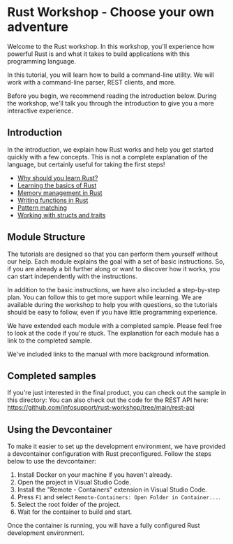 # Rust Workshop - Choose your own adventure

Welcome to the Rust workshop. In this workshop, you'll experience how powerful Rust is and what it
takes to build applications with this programming language.

In this tutorial, you will learn how to build a command-line utility. We will work with a command-line parser,
REST clients, and more.

Before you begin, we recommend reading the introduction below. During the workshop, we'll talk you through the
introduction to give you a more interactive experience.

## Introduction

In the introduction, we explain how Rust works and help you get started quickly with a few concepts. This is not a
complete explanation of the language, but certainly useful for taking the first steps!

- [Why should you learn Rust?](docs/introduction/01-why-should-you-learn-rust.md)
- [Learning the basics of Rust](docs/introduction/02-learning-the-basics-of-rust.md)
- [Memory management in Rust](docs/introduction/03-memory-management-in-rust.md)
- [Writing functions in Rust](docs/introduction/04-writing-functions-in-rust.md)
- [Pattern matching](docs/introduction/05-pattern-matching.md)
- [Working with structs and traits](docs/introduction/06-working-with-structs-and-traits.md)

## Module Structure

The tutorials are designed so that you can perform them yourself without our help. Each module explains the goal 
with a set of basic instructions. So, if you are already a bit further along or want to discover how it
works, you can start independently with the instructions.

In addition to the basic instructions, we have also included a step-by-step plan. You can follow this to get more
support while learning. We are available during the workshop to help you with questions, so the tutorials should 
be easy to follow, even if you have little programming experience.

We have extended each module with a completed sample. Please feel free to look at the code if you're stuck. 
The explanation for each module has a link to the completed sample.

We've included links to the manual with more background information.

## Completed samples

If you're just interested in the final product, you can check out the sample in this directory:
You can also check out the code for the REST API here: https://github.com/infosupport/rust-workshop/tree/main/rest-api

## Using the Devcontainer

To make it easier to set up the development environment, we have provided a devcontainer configuration with Rust preconfigured. Follow the steps below to use the devcontainer:

1. Install Docker on your machine if you haven't already.
2. Open the project in Visual Studio Code.
3. Install the "Remote - Containers" extension in Visual Studio Code.
4. Press `F1` and select `Remote-Containers: Open Folder in Container...`.
5. Select the root folder of the project.
6. Wait for the container to build and start.

Once the container is running, you will have a fully configured Rust development environment.
